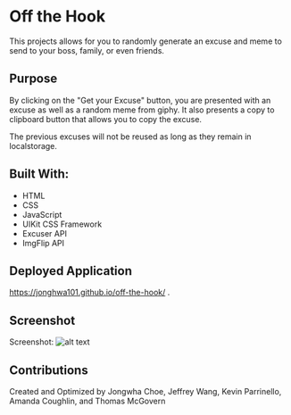 # Off the Hook
This projects allows for you to randomly generate an excuse and meme to send to your boss, family, or even friends.

## Purpose
By clicking on the "Get your Excuse" button, you are presented with an excuse as well as a random meme from giphy. 
It also presents a copy to clipboard button that allows you to copy the excuse.

The previous excuses will not be reused as long as they remain in localstorage. 

## Built With:
* HTML
* CSS
* JavaScript
* UIKit CSS Framework
* Excuser API
* ImgFlip API

## Deployed Application
https://jonghwa101.github.io/off-the-hook/ .

## Screenshot
Screenshot: ![alt text](filenav "Deployed Application")

## Contributions
Created and Optimized by Jongwha Choe, Jeffrey Wang, Kevin Parrinello, Amanda Coughlin, and Thomas McGovern
